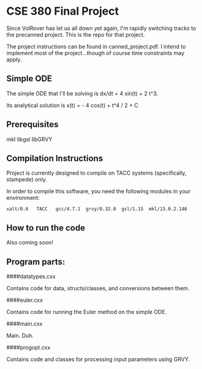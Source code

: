CSE 380 Final Project
=====================

Since VolRover has let us all down yet again, I'm rapidly switching tracks to
the precanned project. This is the repo for that project.

The project instructions can be found in canned\_project.pdf. I intend to
implement most of the project...though of course time constraints may apply.

## Simple ODE

The simple ODE that I'll be solving is dx/dt = 4 sin(t) + 2 t^3.

Its analytical solution is x(t) = - 4 cos(t) + t^4 / 2 + C

## Prerequisites

mkl
libgsl
libGRVY

## Compilation Instructions

Project is currently designed to compile on TACC systems (specifically, stampede) only.

In order to compile this software, you need the following modules in your environment:

```
xalt/0.6   TACC   gcc/4.7.1  grvy/0.32.0  gsl/1.15  mkl/13.0.2.146
```

## How to run the code

Also coming soon!

## Program parts:

####datatypes.cxx

Contains code for data, structs/classes, and conversions between them.

####euler.cxx

Contains code for running the Euler method on the simple ODE.

####main.cxx

Main. Duh.

####progopt.cxx

Contains code and classes for processing input parameters using GRVY.
